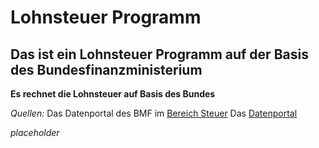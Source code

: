 # Lohnsteuer Programm

## Das ist ein Lohnsteuer Programm auf der Basis des Bundesfinanzministerium

__Es rechnet die Lohnsteuer auf Basis des Bundes__

*Quellen:*
Das Datenportal des BMF im [Bereich Steuer](https://www.bundesfinanzministerium.de/SiteGlobals/Forms/DatenPortalSuche/DatenPortal_Suche_Formular.html?showFacetformat=true&showFacetregion=true&showFacetprodukt=true&showFacetCategoryThemen=true&cl2Categories_Themen=steuernzoelle)
Das [Datenportal](https://www.bundesfinanzministerium.de/Datenportal/start.html)

*placeholder*

